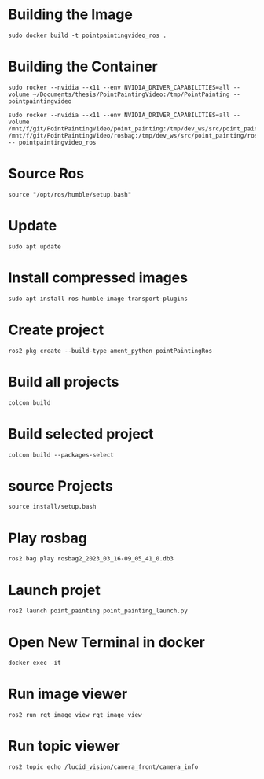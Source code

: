 # Building the Image

```
sudo docker build -t pointpaintingvideo_ros .
```

# Building the Container

```
sudo rocker --nvidia --x11 --env NVIDIA_DRIVER_CAPABILITIES=all --volume ~/Documents/thesis/PointPaintingVideo:/tmp/PointPainting -- pointpaintingvideo
```

```
sudo rocker --nvidia --x11 --env NVIDIA_DRIVER_CAPABILITIES=all --volume /mnt/f/git/PointPaintingVideo/point_painting:/tmp/dev_ws/src/point_painting /mnt/f/git/PointPaintingVideo/rosbag:/tmp/dev_ws/src/point_painting/rosbag -- pointpaintingvideo_ros
```


# Source Ros
```
source "/opt/ros/humble/setup.bash"
```

# Update
```
sudo apt update
```

# Install compressed images
```
sudo apt install ros-humble-image-transport-plugins
```

# Create project
```
ros2 pkg create --build-type ament_python pointPaintingRos
```

# Build all projects
```
colcon build
```

# Build selected project
```
colcon build --packages-select
```

# source Projects
```
source install/setup.bash
```

# Play rosbag
```
ros2 bag play rosbag2_2023_03_16-09_05_41_0.db3
```

# Launch projet
```
ros2 launch point_painting point_painting_launch.py
```

# Open New Terminal in docker
```
docker exec -it
```

# Run image viewer
```
ros2 run rqt_image_view rqt_image_view
```

# Run topic viewer
```
ros2 topic echo /lucid_vision/camera_front/camera_info
```